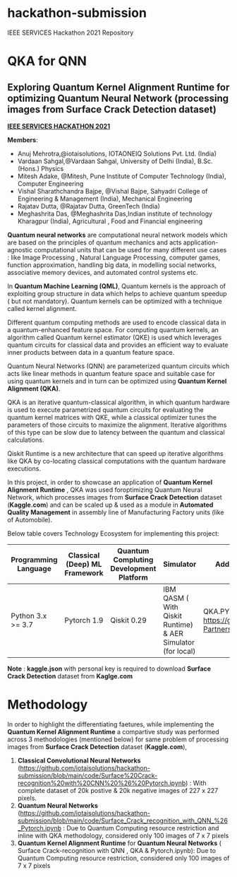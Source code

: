 # hackathon-submission
IEEE SERVICES Hackathon 2021 Repository


# QKA for QNN   
## Exploring Quantum Kernel Alignment Runtime for optimizing Quantum Neural Network (processing images from **Surface Crack Detection** dataset)
[**IEEE SERVICES HACKATHON 2021**](https://github.com/IEEEServices/hackathon-2021#the-cloud-as-a-quantum-computing-accelerator)

**Members**: <!-- up to 6 members per term -->
- Anuj Mehrotra,@iotaisolutions, IOTAONEIQ Solutions Pvt. Ltd. (India)
- Vardaan Sahgal,@Vardaan Sahgal, University of Delhi (India), B.Sc. (Hons.) Physics
- Mitesh Adake, @Mitesh, Pune Institute of Computer Technology (India), Computer Engineering
- Vishal Sharathchandra Bajpe, @Vishal Bajpe, Sahyadri College of Engineering & Management (India), Mechanical Engineering
- Rajatav Dutta, @Rajatav Dutta, GreenTech (India)
- Meghashrita Das, @Meghashrita Das,Indian institute of technology Kharagpur (India), Agricultural , Food and Financial engineering

**Quantum neural networks** are computational neural network models which are based on the principles of quantum mechanics and acts application-agnostic computational units that can be used for many different use cases : like Image Processing , Natural Language Processing, computer games, function approximation, handling big data, in modelling social networks, associative memory devices, and automated control systems etc.

In **Quantum Machine Learning (QML)**, Quantum kernels is the approach of exploiting group structure in data which helps to achieve quantum speedup ( but not mandatory). Quantum kernels can be optimized with a technique called kernel alignment.

Different quantum computing methods are used to encode classical data in a quantum-enhanced feature space. For computing quantum kernels, an algorithm called  Quantum kernel estimator (QKE) is  used which leverages quantum circuits for classical data and provides an efficient way to evaluate inner products between data in a quantum feature space.

Quantum Neural Networks (QNN) are parameterized quantum circuits which acts like linear methods in quantum feature space  and suitable case for using quantum kernels and in turn can be optimized using **Quantum Kernel Alignment (QKA)**. 

QKA is an iterative quantum-classical algorithm, in which quantum hardware is used to execute parametrized quantum circuits  for evaluating the quantum kernel matrices with QKE, while a classical optimizer tunes the parameters of those circuits to maximize the alignment. Iterative algorithms of this type can be slow due to latency between the quantum and classical calculations. 

Qiskit Runtime is a new architecture that can speed up iterative algorithms like QKA by co-locating classical computations with the quantum hardware executions.

In this project, in order to showcase an application of **Quantum Kernel Alignment Runtime** , QKA was used foroptimizing Quantum Neural Network, which processes images from **Surface Crack Detection** dataset (**Kaggle.com**) and can be scaled up & used as a module in **Automated Quality Management** in assembly line of Manufacturing Factory units (like of Automobile).

Below table covers Technology Ecosystem for implementing this project:

Programming Language| Classical (Deep) ML Framework| Quantum Compluting Development Platform | Simulator | Additional Module| Coding Collaboration Environment 
------------ | -------------| -------------| -------------| -------------|-------------
  Python 3.x >= 3.7  |  Pytorch 1.9 |  Qiskit 0.29 |  IBM QASM ( With Qiskit Runtime) & AER Simulator (for local) | QKA.PY from https://github.com/Qiskit-Partners/qiskit-runtime |Google Colab
                    
                     
                     
 **Note** : **kaggle.json** with personal key is required to download **Surface Crack Detection** dataset from **Kaglge.com**
  
  # Methodology 
    
 In order to highlight the differentiating faetures, while implementing the **Quantum Kernel Alignment Runtime** a compartive study was performed across 3 methodologies (mentioned below) for same problem of processing images from **Surface Crack Detection** dataset (**Kaggle.com**), 
    
 1. **Classical Convolutional Neural Networks** (https://github.com/iotaisolutions/hackathon-submission/blob/main/code/Surface%20Crack-recognition%20with%20CNN%20%26%20Pytorch.ipynb) : With complete dataset of 20k postive  & 20k negative images of 227 x 227 pixels.
 1. **Quantum Neural Networks** (https://github.com/iotaisolutions/hackathon-submission/blob/main/code/Surface_Crack_recognition_with_QNN_%26_Pytorch.ipynb : Due to Quantum Computing resource restriction and inline with QKA methodology, considered only 100 images of 7 x 7 pixels  
 1. **Quantum Kernel Alignment Runtime** for **Quantum Neural Networks** ( Surface Crack-recognition with QNN , QKA & Pytorch.ipynb): Due to Quantum Computing resource restriction, considered only 100 images of 7 x 7 pixels 





